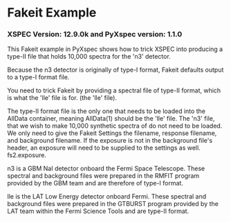 # Fakeit Example  
### XSPEC Version: 12.9.0k and PyXspec version: 1.1.0

This Fakeit example in PyXspec shows how to trick XSPEC into producing a type-II file that holds 10,000 spectra for the 'n3' detector.  

Because the n3 detector is originally of type-I format, Fakeit defaults output to a type-I format file.  

You need to trick Fakeit by providing a spectral file of type-II format, which is what the 'lle' file is for. (the 'lle' file).  

The type-II format file is the only one that needs to be loaded into the AllData container, meaning AllData(1) should be the 'lle' file.  The 'n3' file, that we wish to make 10,000 synthetic spectra of do not need to be loaded.  We only need to give the Fakeit Settings the filename, response filename, and background filename.  If the exposure is not in the background file's header, an exposure will need to be supplied to the settings as well.  fs2.exposure.

n3 is a GBM NaI detector onboard the Fermi Space Telescope.  These spectral and background files were prepared in the RMFIT program provided by the GBM team and are therefore of type-I format.  

lle is the LAT Low Energy detector onboard Fermi.  These spectral and background files were prepared in the GTBURST program provided by the LAT team within the Fermi Science Tools and are type-II format.

<br />
<br />
<br />
